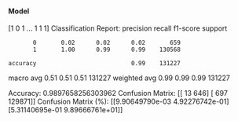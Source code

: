 #### Model
[1 0 1 ... 1 1 1]
Classification Report:
              precision    recall  f1-score   support

           0       0.02      0.02      0.02       659
           1       1.00      0.99      0.99    130568

    accuracy                           0.99    131227
   macro avg       0.51      0.51      0.51    131227
weighted avg       0.99      0.99      0.99    131227

Accuracy: 0.9897658256303962
Confusion Matrix:
[[    13    646]
 [   697 129871]]
Confusion Matrix (%):
[[9.90649790e-03 4.92276742e-01]
 [5.31140695e-01 9.89666761e+01]]
